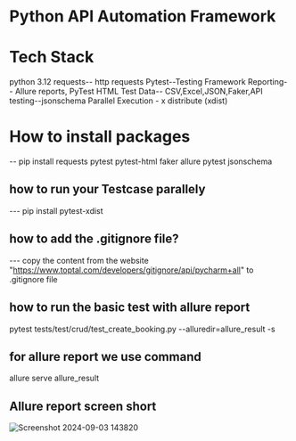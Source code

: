 # Python API Automation Framework

# Tech Stack
python 3.12
requests-- http requests
Pytest--Testing Framework
Reporting-- Allure reports, PyTest HTML
Test Data-- CSV,Excel,JSON,Faker,API testing--jsonschema
Parallel Execution - x distribute (xdist)

# How to install packages
-- pip install requests pytest pytest-html faker allure pytest jsonschema

## how to run your Testcase parallely
--- pip install pytest-xdist
## how to add the .gitignore file?
--- copy the content from the website "https://www.toptal.com/developers/gitignore/api/pycharm+all"
to .gitignore file

## how to run the basic test with allure report
pytest tests/test/crud/test_create_booking.py --alluredir=allure_result -s

## for allure report we use command
allure serve allure_result

## Allure report screen short

![Screenshot 2024-09-03 143820](https://github.com/user-attachments/assets/8036a5ba-69f7-4153-b67a-9b02d0e5856d)


